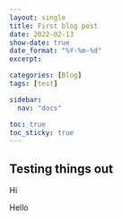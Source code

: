 ```yaml
---
layout: single
title: First blog post
date: 2022-02-13
show-date: true
date_format: "%Y-%m-%d"
excerpt:

categories: [Blog]
tags: [test]

sidebar:
  nav: "docs"

toc: true
toc_sticky: true
---
```


## Testing things out

Hi

Hello
